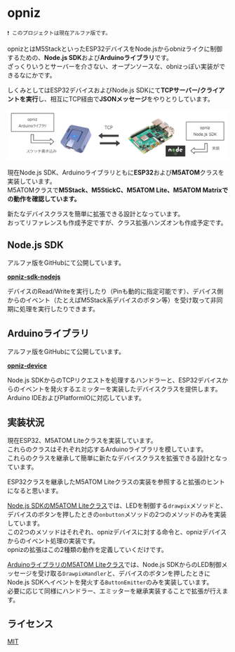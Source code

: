 # opniz

`❗ このプロジェクトは現在アルファ版です。`

opnizとはM5StackといったESP32デバイスをNode.jsからobnizライクに制御するための、**Node.js SDK**および**Arduinoライブラリ**です。  
ざっくりいうとサーバーを介さない、オープンソースな、obnizっぽい実装ができるなにかです。  

しくみとしてはESP32デバイスおよびNode.js SDKにて**TCPサーバー/クライアントを実行**し、相互にTCP経由で**JSONメッセージ**をやりとりしています。  

![overview](./extras/images/overview.png)

現在Node.js SDK、Arduinoライブラリともに**ESP32**および**M5ATOM**クラスを実装しています。  
M5ATOMクラスで**M5Stack、M5StickC、M5ATOM Lite、M5ATOM Matrixでの動作を確認しています。**  

新たなデバイスクラスを簡単に拡張できる設計となっています。  
おってリファレンスも作成予定ですが、クラス拡張ハンズオンも作成予定です。  



## Node.js SDK

アルファ版をGitHubにて公開しています。  

**[opniz-sdk-nodejs](https://github.com/miso-develop/opniz-sdk-nodejs)**

デバイスのRead/Writeを実行したり（Pinも動的に指定可能です）、デバイス側からのイベント（たとえばM5Stack系デバイスのボタン等）を受け取って非同期に処理を実行したりできます。  



## Arduinoライブラリ

アルファ版をGitHubにて公開しています。  

**[opniz-device](https://github.com/miso-develop/opniz-device)**

Node.js SDKからのTCPリクエストを処理するハンドラーと、ESP32デバイスからのイベントを発火するエミッターを実装したデバイスクラスを提供します。  
Arduino IDEおよびPlatformIOに対応しています。  



## 実装状況

現在ESP32、M5ATOM Liteクラスを実装しています。  
これらのクラスはそれぞれ対応するArduinoライブラリを模しています。  
これらのクラスを継承して簡単に新たなデバイスクラスを拡張できる設計となっています。  

ESP32クラスを継承したM5ATOM Liteクラスの実装を参照すると拡張のヒントになると思います。  

[Node.js SDKのM5ATOM Liteクラス](https://github.com/miso-develop/opniz-sdk-nodejs/blob/main/src/devices/M5AtomLite.ts)では、LEDを制御する`drawpix`メソッドと、デバイスのボタンを押したときの`onbutton`メソッドの2つのメソッドのみを実装しています。  
この2つのメソッドはそれぞれ、opnizデバイスに対する命令と、opnizデバイスからのイベント処理の実装です。  
opnizの拡張はこの2種類の動作を定義していくだけです。  

[ArduinoライブラリのM5ATOM Liteクラス](https://github.com/miso-develop/opniz-device/blob/main/src/devices/M5AtomLite.cpp)では、Node.js SDKからのLED制御メッセージを受け取る`DrawpixHandler`と、デバイスのボタンを押したときにNode.js SDKへイベントを発火する`ButtonEmitter`のみを実装しています。  
必要に応じて同様にハンドラー、エミッターを継承実装することで拡張が行えます。  



## ライセンス

[MIT](./LICENSE)
